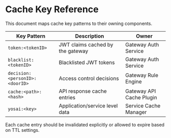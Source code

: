 # Cache Key Reference

This document maps cache key patterns to their owning components.

| Key Pattern | Description | Owner |
|-------------|-------------|-------|
| `token:<tokenID>` | JWT claims cached by the gateway | Gateway Auth Service |
| `blacklist:<tokenID>` | Blacklisted JWT tokens | Gateway Auth Service |
| `decision:<personID>:<doorID>` | Access control decisions | Gateway Rule Engine |
| `cache:<path>:<hash>` | API response cache entries | Gateway API Cache Plugin |
| `yosai:<key>` | Application/service level data | Service Cache Manager |

Each cache entry should be invalidated explicitly or allowed to expire based on TTL settings.
